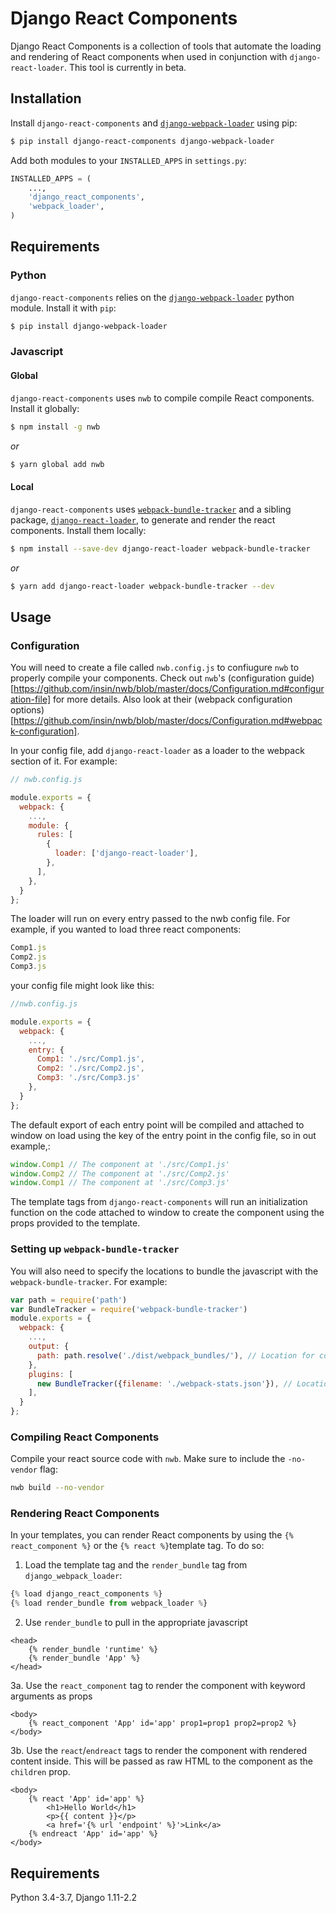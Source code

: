 # Django React Components

Django React Components is a collection of tools that automate the loading and rendering of React components when used in
conjunction with `django-react-loader`. This tool is currently in beta. 

## Installation

Install `django-react-components` and [`django-webpack-loader`](https://github.com/owais/django-webpack-loader/) using pip:
```bash
$ pip install django-react-components django-webpack-loader
```
Add both modules to your `INSTALLED_APPS` in `settings.py`:
```python
INSTALLED_APPS = (
    ...,
    'django_react_components',
    'webpack_loader',
)
```
## Requirements

### Python
`django-react-components` relies on the [`django-webpack-loader`](https://github.com/owais/django-webpack-loader/) python module. Install it with `pip`:

```bash
$ pip install django-webpack-loader
```

### Javascript

#### Global

`django-react-components` uses `nwb` to compile compile React components. Install it globally:

```bash
$ npm install -g nwb
```
_or_
```bash
$ yarn global add nwb
```
 
 #### Local
 
 `django-react-components` uses [`webpack-bundle-tracker`](https://github.com/owais/webpack-bundle-tracker) and a sibling package, [`django-react-loader`](https://github.com/zagaran/django-react-loader), to generate and render the react components. Install them locally:
 
 ```bash
$ npm install --save-dev django-react-loader webpack-bundle-tracker
```
_or_
```bash
$ yarn add django-react-loader webpack-bundle-tracker --dev
```

## Usage

### Configuration

You will need to create a file called `nwb.config.js` to confiugure `nwb` to properly compile your components. Check out `nwb`'s (configuration guide)[https://github.com/insin/nwb/blob/master/docs/Configuration.md#configuration-file] for more details. Also look at their (webpack configuration options)[https://github.com/insin/nwb/blob/master/docs/Configuration.md#webpack-configuration]. 

In your config file, add `django-react-loader` as a loader to the webpack section of it. For example:

```js
// nwb.config.js

module.exports = {
  webpack: {
    ...,
    module: {
      rules: [
        {
          loader: ['django-react-loader'],
        },
      ],
    },
  }
};
```

The loader will run on every entry passed to the nwb config file. For example, if you wanted to load three react components:

```js
Comp1.js
Comp2.js
Comp3.js
```

your config file might look like this: 
```js
//nwb.config.js

module.exports = {
  webpack: {
    ...,
    entry: {
      Comp1: './src/Comp1.js',
      Comp2: './src/Comp2.js',
      Comp3: './src/Comp3.js'
    },
  }
};
```

The default export of each entry point will be compiled and attached to window on load using the key of the entry point in the config file, so in out example,:
```js
window.Comp1 // The component at './src/Comp1.js'
window.Comp2 // The component at './src/Comp2.js'
window.Comp1 // The component at './src/Comp3.js'
```

The template tags from `django-react-components` will run an initialization function on the code attached to window to create the component using the props provided to the template.

### Setting up `webpack-bundle-tracker`

You will also need to specify the locations to bundle the javascript with the `webpack-bundle-tracker`. For example:
```js
var path = require('path')
var BundleTracker = require('webpack-bundle-tracker')
module.exports = {
  webpack: {
    ...,
    output: {
      path: path.resolve('./dist/webpack_bundles/'), // Location for compiled files
    },
    plugins: [
      new BundleTracker({filename: './webpack-stats.json'}), // Location for generated tracking file
    ],
  }
};
```
### Compiling React Components

Compile your react source code with `nwb`. Make sure to include the `-no-vendor` flag:

```bash
nwb build --no-vendor
```

### Rendering React Components

In your templates, you can render React components by using the `{% react_component %}` or the `{% react %}`template tag. To do so:

1. Load the template tag and the `render_bundle` tag from `django_webpack_loader`:
```python
{% load django_react_components %}
{% load render_bundle from webpack_loader %}

```

2. Use `render_bundle` to pull in the appropriate javascript
```
<head>
    {% render_bundle 'runtime' %}
    {% render_bundle 'App' %} 
</head>
```

3a. Use the `react_component` tag to render the component with keyword arguments as props
```
<body>
    {% react_component 'App' id='app' prop1=prop1 prop2=prop2 %}
</body>
```

3b. Use the `react`/`endreact` tags to render the component with rendered content inside. This will be passed as raw HTML to the component as the `children` prop.
```
<body>
    {% react 'App' id='app' %}
        <h1>Hello World</h1>
        <p>{{ content }}</p>
        <a href='{% url 'endpoint' %}'>Link</a>
    {% endreact 'App' id='app' %}
</body>
```

## Requirements

Python 3.4-3.7, Django 1.11-2.2
